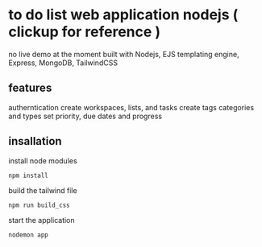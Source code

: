# to do list web application nodejs ( clickup for reference )
no live demo at the moment
built with Nodejs, EJS templating engine, Express, MongoDB, TailwindCSS


## features
autherntication
create workspaces, lists, and tasks
create tags categories and types
set priority, due dates and progress

## insallation
install node modules
```
npm install
```
build the tailwind file 
```
npm run build_css
```
start the application
```
nodemon app
```